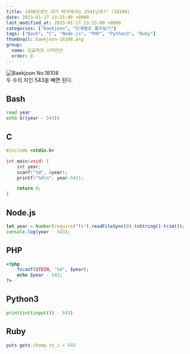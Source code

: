 ```yaml
---
title: 1998년생인 내가 태국에서는 2541년생?! (18108)
date: 2023-01-27 13:15:00 +0900
last_modified_at: 2023-01-27 13:15:00 +0900
categories: ["Baekjoon", "단계별로 풀어보기"]
tags: ["Bash", "C", "Node.js", "PHP", "Python3", "Ruby"]
thumbnail: baekjoon-18108.png
group:
  name: 입출력과 사칙연산
  order: 8
---
```


![Baekjoon No.18108](baekjoon-18108.png)  
두 수의 차인 543을 빼면 된다.

## Bash
```bash
read year
echo $((year - 543))
```

## C
```c
#include <stdio.h>

int main(void) {
	int year;
	scanf("%d", &year);
	printf("%d\n", year-543);

	return 0;
}
```

## Node.js
```javascript
let year = Number(require("fs").readFileSync(0).toString().trim());
console.log(year - 543);
```

## PHP
```php
<?php
	fscanf(STDIN, "%d", $year);
	echo $year - 543;
?>
```

## Python3
```python
print(int(input()) - 543)
```

## Ruby
```ruby
puts gets.chomp.to_i - 543
```
